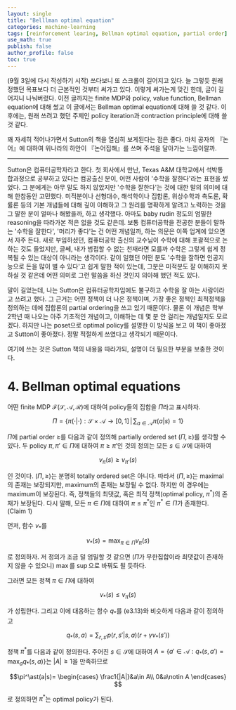 ```yaml
---
layout: single
title: "Belllman optimal equation"
categories: machine-learning
tags: [reinforcement learing, Bellman optimal equation, partial order]
use_math: true
publish: false
author_profile: false
toc: true
---
```


(9월 3일에 다시 작성하기 시작) 쓰다보니 또 스크롤이 길어지고 있다.
늘 그렇듯 원래 정했던 목표보다 더 근본적인 것부터 써가고 있다.
이렇게 써가는게 맞긴 한데, 글이 길어지니 나눠버렸다.
이전 글까지는 finite MDP와 policy, value function, Bellman equation에 대해 썼고 이 글에서는 Bellman optimal equation에 대해 쓸 것 같다.
이후에는, 원래 쓰려고 했던 주제인 policy iteration과 contraction principle에 대해 쓸 것 같다.

꽤 자세히 적어나가면서 Sutton의 책을 열심히 보게된다는 점은 좋다.
마치 공자의 『논어』에 대하여 위나라의 하안이 『논어집해』를 쓰며 주석을 달아가는 느낌이랄까.

---

Sutton은 컴퓨터공학자라고 한다.
첫 회사에서 만난, Texas A&M 대학교에서 석박통합과정으로 공부하고 있다는 컴공출신 분이, 어떤 사람이 '수학을 잘한다'라는 표현을 썼었다.
그 분에게는 아무 말도 하지 않았지만 '수학을 잘한다'는 것에 대한 말의 의미에 대해 한참동안 고민했다.
미적분이나 선형대수, 해석학이나 집합론, 위상수학과 측도론, 확률론 등의 기본 개념들에 대해 깊이 이해하고 그 원리를 명확하게 알려고 노력하는 것을 그 말한 분이 얼마나 해봤을까, 하고 생각했다.
아마도 baby rudin 정도의 엄밀한 reasoning을 따라가본 적은 없을 것도 같은데.
보통 컴퓨터공학을 전공한 분들이 말하는 '수학을 잘한다', '머리가 좋다'는 건 어떤 개념일까, 하는 의문은 이쪽 업계에 있으면서 자주 든다.
새로 부임하셨던, 컴퓨터공학 출신의 교수님이 수학에 대해 포괄적으로 논하는 것도 들었지만, 글쎄, 내가 범접할 수 없는 천재라면 모를까 수학은 그렇게 쉽게 정복될 수 있는 대상이 아니라는 생각이다.
같이 일했던 어떤 분도 '수학을 잘하면 인공지능으로 돈을 많이 벌 수 있다'고 쉽게 말한 적이 있는데, 그분은 미적분도 잘 이해하지 못하실 것 같은데 어떤 의미로 그런 말씀을 하신 것인지 의아해 했던 적도 있다.

말이 길었는데, 나는 Sutton은 컴퓨터공학자임에도 불구하고 수학을 잘 아는 사람이라고 쓰려고 했다.
그 근거는 어떤 정책이 더 나은 정책이며, 가장 좋은 정책인 최적정책을 정의하는 데에 집합론의 partial ordering을 쓰고 있기 때문이다.
물론 이 개념은 학부 2학년 때 나오는 아주 기초적인 개념이고, 이해하는 데 몇 분 안 걸리는 개념일지도 모르겠다.
하지만 나는 poset으로 optimal policy를 설명한 이 방식을 보고 이 책이 좋아졌고 Sutton이 좋아졌다.
정말 적절하게 쓰였다고 생각되기 때문이다.

여기에 쓰는 것은 Sutton 책의 내용을 따라가되, 설명이 더 필요한 부분을 보충한 것이다.

# 4. Bellman optimal equations

어떤 finite MDP $\mathscr F(\mathcal S,\mathcal A,\mathcal R)$에 대하여 policy들의 집합을 $\Pi$라고 표시하자.

$$\Pi=\left\{\pi(\cdot|\cdot):\mathcal S\times\mathcal A\to[0,1]\,\vert\,\sum_{a\in\mathcal A}\pi(a|s)=1\right\}$$

$\Pi$에 partial order $\ge$를 다음과 같이 정의해 partially ordered set $\left(\Pi,\ge\right)$를 생각할 수 있다.
두 policy $\pi, \pi'\in\Pi$에 대하여 $\pi\ge\pi'$인 것의 정의는 모든 $s\in\mathcal S$에 대하여

$$v_\pi(s)\ge v_{\pi'}(s)$$

인 것이다.
$\left(\Pi,\ge\right)$는 분명히 totally ordered set은 아니다.
따라서 $\left(\Pi,\ge\right)$는 maximal의 존재는 보장되지만, maximum의 존재는 보장될 수 없다.
하지만 이 경우에는 maximum이 보장된다.
즉, 정책들의 최댓값, 혹은 최적 정책(optimal policy, $\pi^\ast$)의 존재가 보장된다.
다시 말해, 모든 $\pi\in\Pi$에 대하여 $\pi\le\pi^\ast$인 $\pi^\ast\in\Pi$가 존재한다. (Claim 1)

먼저, 함수 $v_\ast$를

$$v_\ast(s)=\max_{\pi\in\Pi}v_\pi(s)$$

로 정의하자.
저 정의가 조금 덜 엄밀할 것 같으면 ($\Pi$가 무한집합이라 최댓값이 존재하지 않을 수 있으니) $\max$를 $\sup$으로 바꿔도 될 듯하다.

그러면 모든 정책 $\pi\in\Pi$에 대하여

$$v_\ast(s)\le v_\pi(s)$$

가 성립한다.
그리고 이에 대응하는 함수 $q_\ast$를 (e3.13)와 비슷하게 다음과 같이 정의하고

$$q_\ast(s,a)=\sum_{r,s'}p(r,s'|s,a)(r+\gamma v_\ast(s'))$$

정책 $\pi^\ast$를 다음과 같이 정의한다.
주어진 $s\in\mathcal S$에 대하여
$A=\{a'\in\mathcal A:q_\ast(s,a')=\max_a q_\ast(s,a)\}$는 $|A|\ge1$을 만족하므로

$$\pi^\ast(a|s)=
\begin{cases}
\frac1{|A|}&a\in A\\
0&a\notin A
\end{cases}
$$

로 정의하면 $\pi^\ast$는 optimal policy가 된다.
